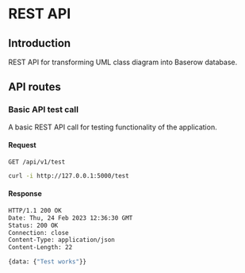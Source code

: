 # REST API

## Introduction

REST API for transforming UML class diagram into Baserow database.

## API routes

### Basic API test call

A basic REST API call for testing functionality of the application.

#### Request

`GET /api/v1/test`

```bash
curl -i http://127.0.0.1:5000/test
```

#### Response

```bash
HTTP/1.1 200 OK
Date: Thu, 24 Feb 2023 12:36:30 GMT
Status: 200 OK
Connection: close
Content-Type: application/json
Content-Length: 22

{data: {"Test works"}}
```
